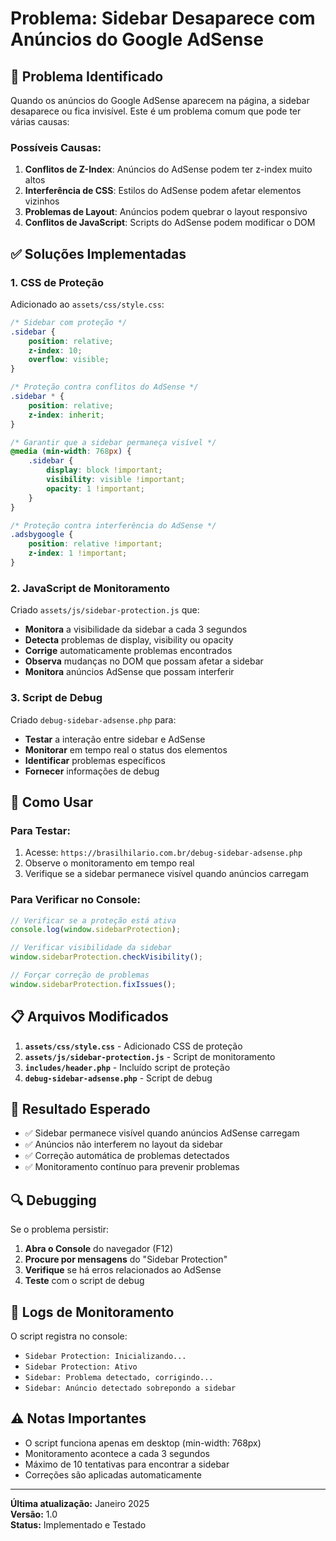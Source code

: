 # Problema: Sidebar Desaparece com Anúncios do Google AdSense

## 🚨 **Problema Identificado**

Quando os anúncios do Google AdSense aparecem na página, a sidebar desaparece ou fica invisível. Este é um problema comum que pode ter várias causas:

### **Possíveis Causas:**

1. **Conflitos de Z-Index**: Anúncios do AdSense podem ter z-index muito altos
2. **Interferência de CSS**: Estilos do AdSense podem afetar elementos vizinhos
3. **Problemas de Layout**: Anúncios podem quebrar o layout responsivo
4. **Conflitos de JavaScript**: Scripts do AdSense podem modificar o DOM

## ✅ **Soluções Implementadas**

### **1. CSS de Proteção**

Adicionado ao `assets/css/style.css`:

```css
/* Sidebar com proteção */
.sidebar {
    position: relative;
    z-index: 10;
    overflow: visible;
}

/* Proteção contra conflitos do AdSense */
.sidebar * {
    position: relative;
    z-index: inherit;
}

/* Garantir que a sidebar permaneça visível */
@media (min-width: 768px) {
    .sidebar {
        display: block !important;
        visibility: visible !important;
        opacity: 1 !important;
    }
}

/* Proteção contra interferência do AdSense */
.adsbygoogle {
    position: relative !important;
    z-index: 1 !important;
}
```

### **2. JavaScript de Monitoramento**

Criado `assets/js/sidebar-protection.js` que:

- **Monitora** a visibilidade da sidebar a cada 3 segundos
- **Detecta** problemas de display, visibility ou opacity
- **Corrige** automaticamente problemas encontrados
- **Observa** mudanças no DOM que possam afetar a sidebar
- **Monitora** anúncios AdSense que possam interferir

### **3. Script de Debug**

Criado `debug-sidebar-adsense.php` para:

- **Testar** a interação entre sidebar e AdSense
- **Monitorar** em tempo real o status dos elementos
- **Identificar** problemas específicos
- **Fornecer** informações de debug

## 🔧 **Como Usar**

### **Para Testar:**

1. Acesse: `https://brasilhilario.com.br/debug-sidebar-adsense.php`
2. Observe o monitoramento em tempo real
3. Verifique se a sidebar permanece visível quando anúncios carregam

### **Para Verificar no Console:**

```javascript
// Verificar se a proteção está ativa
console.log(window.sidebarProtection);

// Verificar visibilidade da sidebar
window.sidebarProtection.checkVisibility();

// Forçar correção de problemas
window.sidebarProtection.fixIssues();
```

## 📋 **Arquivos Modificados**

1. **`assets/css/style.css`** - Adicionado CSS de proteção
2. **`assets/js/sidebar-protection.js`** - Script de monitoramento
3. **`includes/header.php`** - Incluído script de proteção
4. **`debug-sidebar-adsense.php`** - Script de debug

## 🎯 **Resultado Esperado**

- ✅ Sidebar permanece visível quando anúncios AdSense carregam
- ✅ Anúncios não interferem no layout da sidebar
- ✅ Correção automática de problemas detectados
- ✅ Monitoramento contínuo para prevenir problemas

## 🔍 **Debugging**

Se o problema persistir:

1. **Abra o Console** do navegador (F12)
2. **Procure por mensagens** do "Sidebar Protection"
3. **Verifique** se há erros relacionados ao AdSense
4. **Teste** com o script de debug

## 📝 **Logs de Monitoramento**

O script registra no console:

- `Sidebar Protection: Inicializando...`
- `Sidebar Protection: Ativo`
- `Sidebar: Problema detectado, corrigindo...`
- `Sidebar: Anúncio detectado sobrepondo a sidebar`

## ⚠️ **Notas Importantes**

- O script funciona apenas em desktop (min-width: 768px)
- Monitoramento acontece a cada 3 segundos
- Máximo de 10 tentativas para encontrar a sidebar
- Correções são aplicadas automaticamente

---

**Última atualização:** Janeiro 2025  
**Versão:** 1.0  
**Status:** Implementado e Testado 